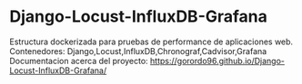 # Django-Locust-InfluxDB-Grafana
Estructura dockerizada para pruebas de performance de aplicaciones web. Contenedores: Django,Locust,InfluxDB,Chronograf,Cadvisor,Grafana
Documentacion acerca del proyecto: 
https://gorordo96.github.io/Django-Locust-InfluxDB-Grafana/
